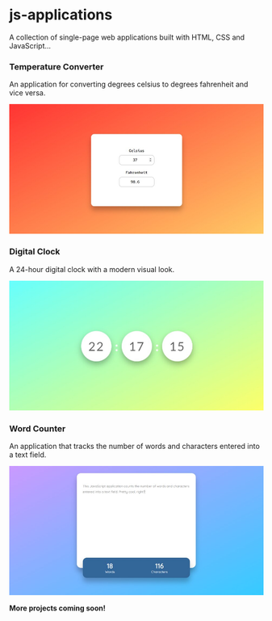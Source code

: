 # js-applications

A collection of single-page web applications built with HTML, CSS and JavaScript...

### Temperature Converter

An application for converting degrees celsius to degrees fahrenheit and vice versa.

![Temperature Converter Screenshot](screenshots/temperature-converter-screenshot.jpg) 

### Digital Clock

A 24-hour digital clock with a modern visual look. 

![Digital Clock Screenshot](screenshots/digital-clock-screenshot.jpg)

### Word Counter

An application that tracks the number of words and characters entered into a text field. 

![Word Counter Screenshot](screenshots/word-counter-screenshot.jpg)

**More projects coming soon!** 